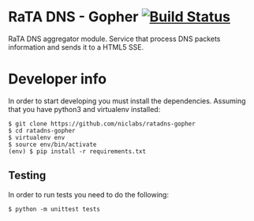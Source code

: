 # RaTA DNS - Gopher [![Build Status](https://travis-ci.org/niclabs/ratadns-gopher.svg?branch=master)](https://travis-ci.org/niclabs/ratadns-gopher)

RaTA DNS aggregator module. Service that process DNS packets information and sends it to a HTML5 SSE.

# Developer info
In order to start developing you must install the dependencies. Assuming that you have python3 and virtualenv installed:

```
$ git clone https://github.com/niclabs/ratadns-gopher
$ cd ratadns-gopher
$ virtualenv env
$ source env/bin/activate
(env) $ pip install -r requirements.txt
```

## Testing
In order to run tests you need to do the following:

```
$ python -m unittest tests
```
